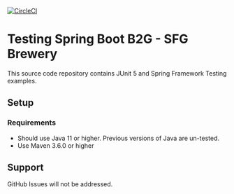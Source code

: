 [![CircleCI](https://circleci.com/gh/springframeworkguru/tsbb2b-sfg-brewery.svg?style=svg)](https://circleci.com/gh/springframeworkguru/tsbb2b-sfg-brewery)

# Testing Spring Boot B2G - SFG Brewery

This source code repository contains JUnit 5 and Spring Framework Testing examples.

## Setup
### Requirements
* Should use Java 11 or higher. Previous versions of Java are un-tested.
* Use Maven 3.6.0 or higher

## Support

GitHub Issues will not be addressed.
